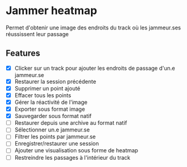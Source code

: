 # Jammer heatmap

Permet d'obtenir une image des endroits du track où les jammeur.ses réussissent leur passage

## Features

- [x] Clicker sur un track pour ajouter les endroits de passage d'un.e jammeur.se
- [x] Restaurer la session précédente
- [x] Supprimer un point ajouté
- [x] Effacer tous les points
- [x] Gérer la réactivité de l'image
- [x] Exporter sous format image
- [x] Sauvegarder sous format natif
- [ ] Restaurer depuis une archive au format natif
- [ ] Sélectionner un.e jammeur.se
- [ ] Filtrer les points par jammeur.se
- [ ] Enregistrer/restaurer une session
- [ ] Ajouter une visualisation sous forme de heatmap
- [ ] Restreindre les passages à l'intérieur du track
